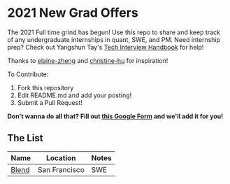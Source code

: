 # 2021 New Grad Offers
The 2021 Full time grind has begun! Use this repo to share and keep track of any undergraduate internships in quant, SWE, and PM. Need internship prep? Check out Yangshun Tay's [Tech Interview Handbook](https://yangshun.github.io/tech-interview-handbook/) for help!

Thanks to [elaine-zheng](https://github.com/elaine-zheng/summer2020internships) and [christine-hu](https://github.com/christine-hu/summer-2019-internships) for inspiration!

To Contribute:
1. Fork this repository
2. Edit README.md and add your posting!
3. Submit a Pull Request!

**Don't wanna do all that? Fill out [this Google Form](https://bit.ly/3cUV89H) and we'll add it for you!**

## The List

| Name  |  Location |  Notes |
|---|---|-------------|
|[Blend](https://jobs.lever.co/blendlabs/ea55639b-3ab0-45d6-98fc-13d731ed766e?lever-origin=applied&lever-source%255B%255D=LinkedInPremium&lever-source=LinkedInJobs)| San Francisco | SWE |
